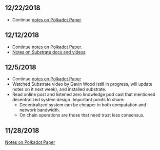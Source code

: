 ## 12/22/2018

*   Continue [notes on Polkadot Paper](https://github.com/sywang-desiree/block_chain_study/blob/master/notes/PolkaDotPaper_notes.md).

## 12/12/2018

*   Continue [notes on Polkadot Paper](https://github.com/sywang-desiree/block_chain_study/blob/master/notes/PolkaDotPaper_notes.md).
*   [Notes on Substrate docs and videos](https://github.com/sywang-desiree/block_chain_study/blob/master/notes/Substrate_notes.md)

## 12/5/2018

*   Continue [notes on Polkadot Paper](https://github.com/sywang-desiree/block_chain_study/blob/master/notes/PolkaDotPaper_notes.md)
*   Watched Substrate video by Gavin Wood (still in progress, will update notes on it next week), and installed substrate.
*   Read online post and listened zero knowledge pod cast that mentioned decentralized system design. Important points to share:
    *   Decentralized system can be cheaper in both computation and network bandwidth.
    *   On chain operations are those that need trust less consensus.

## 11/28/2018

[Notes on Polkadot Paper](https://github.com/sywang-desiree/block_chain_study/blob/master/notes/PolkaDotPaper_notes.md)

